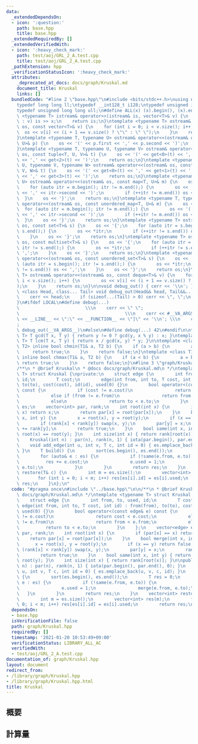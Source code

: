 ```yaml
---
data:
  _extendedDependsOn:
  - icon: ':question:'
    path: base.hpp
    title: base.hpp
  _extendedRequiredBy: []
  _extendedVerifiedWith:
  - icon: ':heavy_check_mark:'
    path: test/aoj/GRL_2_A.test.cpp
    title: test/aoj/GRL_2_A.test.cpp
  _pathExtension: hpp
  _verificationStatusIcon: ':heavy_check_mark:'
  attributes:
    _deprecated_at_docs: docs/graph/Kruskal.md
    document_title: Kruskal
    links: []
  bundledCode: "#line 2 \"base.hpp\"\n#include <bits/stdc++.h>\nusing namespace std;\n\
    typedef long long ll;\ntypedef __int128_t i128;\ntypedef unsigned int uint;\n\
    typedef unsigned long long ull;\n#define ALL(x) (x).begin(), (x).end()\n\ntemplate\
    \ <typename T> istream& operator>>(istream& is, vector<T>& v) {\n    for (T& x\
    \ : v) is >> x;\n    return is;\n}\ntemplate <typename T> ostream& operator<<(ostream&\
    \ os, const vector<T>& v) {\n    for (int i = 0; i < v.size(); i++) {\n      \
    \  os << v[i] << (i + 1 == v.size() ? \"\" : \" \");\n    }\n    return os;\n\
    }\ntemplate <typename T, typename U> ostream& operator<<(ostream& os, const pair<T,\
    \ U>& p) {\n    os << '(' << p.first << ',' << p.second << ')';\n    return os;\n\
    }\ntemplate <typename T, typename U, typename V> ostream& operator<<(ostream&\
    \ os, const tuple<T, U, V>& t) {\n    os << '(' << get<0>(t) << ',' << get<1>(t)\
    \ << ',' << get<2>(t) << ')';\n    return os;\n}\ntemplate <typename T, typename\
    \ U, typename V, typename W> ostream& operator<<(ostream& os, const tuple<T, U,\
    \ V, W>& t) {\n    os << '(' << get<0>(t) << ',' << get<1>(t) << ',' << get<2>(t)\
    \ << ',' << get<3>(t) << ')';\n    return os;\n}\ntemplate <typename T, typename\
    \ U> ostream& operator<<(ostream& os, const map<T, U>& m) {\n    os << '{';\n\
    \    for (auto itr = m.begin(); itr != m.end();) {\n        os << '(' << itr->first\
    \ << ',' << itr->second << ')';\n        if (++itr != m.end()) os << ',';\n  \
    \  }\n    os << '}';\n    return os;\n}\ntemplate <typename T, typename U> ostream&\
    \ operator<<(ostream& os, const unordered_map<T, U>& m) {\n    os << '{';\n  \
    \  for (auto itr = m.begin(); itr != m.end();) {\n        os << '(' << itr->first\
    \ << ',' << itr->second << ')';\n        if (++itr != m.end()) os << ',';\n  \
    \  }\n    os << '}';\n    return os;\n}\ntemplate <typename T> ostream& operator<<(ostream&\
    \ os, const set<T>& s) {\n    os << '{';\n    for (auto itr = s.begin(); itr !=\
    \ s.end();) {\n        os << *itr;\n        if (++itr != s.end()) os << ',';\n\
    \    }\n    os << '}';\n    return os;\n}\ntemplate <typename T> ostream& operator<<(ostream&\
    \ os, const multiset<T>& s) {\n    os << '{';\n    for (auto itr = s.begin();\
    \ itr != s.end();) {\n        os << *itr;\n        if (++itr != s.end()) os <<\
    \ ',';\n    }\n    os << '}';\n    return os;\n}\ntemplate <typename T> ostream&\
    \ operator<<(ostream& os, const unordered_set<T>& s) {\n    os << '{';\n    for\
    \ (auto itr = s.begin(); itr != s.end();) {\n        os << *itr;\n        if (++itr\
    \ != s.end()) os << ',';\n    }\n    os << '}';\n    return os;\n}\ntemplate <typename\
    \ T> ostream& operator<<(ostream& os, const deque<T>& v) {\n    for (int i = 0;\
    \ i < v.size(); i++) {\n        os << v[i] << (i + 1 == v.size() ? \"\" : \" \"\
    );\n    }\n    return os;\n}\n\nvoid debug_out() { cerr << '\\n'; }\ntemplate\
    \ <class Head, class... Tail> void debug_out(Head&& head, Tail&&... tail) {\n\
    \    cerr << head;\n    if (sizeof...(Tail) > 0) cerr << \", \";\n    debug_out(move(tail)...);\n\
    }\n#ifdef LOCAL\n#define debug(...)                                          \
    \                         \\\n    cerr << \" \";                             \
    \                                        \\\n    cerr << #__VA_ARGS__ << \" :[\"\
    \ << __LINE__ << \":\" << __FUNCTION__ << \"]\" << '\\n'; \\\n    cerr << \" \"\
    ;                                                                     \\\n   \
    \ debug_out(__VA_ARGS__)\n#else\n#define debug(...) 42\n#endif\n\ntemplate <typename\
    \ T> T gcd(T x, T y) { return y != 0 ? gcd(y, x % y) : x; }\ntemplate <typename\
    \ T> T lcm(T x, T y) { return x / gcd(x, y) * y; }\n\ntemplate <class T1, class\
    \ T2> inline bool chmin(T1& a, T2 b) {\n    if (a > b) {\n        a = b;\n   \
    \     return true;\n    }\n    return false;\n}\ntemplate <class T1, class T2>\
    \ inline bool chmax(T1& a, T2 b) {\n    if (a < b) {\n        a = b;\n       \
    \ return true;\n    }\n    return false;\n}\n#line 3 \"graph/Kruskal.hpp\"\n\n\
    /**\n * @brief Kruskal\n * @docs docs/graph/Kruskal.md\n */\ntemplate <typename\
    \ T> struct Kruskal {\nprivate:\n    struct edge {\n        int from, to, used,\
    \ id;\n        T cost;\n        edge(int from, int to, T cost, int id) : from(from),\
    \ to(to), cost(cost), id(id), used(0) {}\n        bool operator<(const edge& e)\
    \ const {\n            if (cost != e.cost)\n                return cost < e.cost;\n\
    \            else if (from != e.from)\n                return from < e.from;\n\
    \            else\n                return to < e.to;\n        }\n    };\n    vector<edge>\
    \ es;\n    vector<int> par, rank;\n    int root(int x) {\n        if (par[x] ==\
    \ x) return x;\n        return par[x] = root(par[x]);\n    }\n    bool merge(int\
    \ x, int y) {\n        x = root(x), y = root(y);\n        if (x == y) return false;\n\
    \        if (rank[x] < rank[y]) swap(x, y);\n        par[y] = x;\n        rank[x]\
    \ += rank[y];\n        return true;\n    }\n    bool same(int x, int y) { return\
    \ root(x) == root(y); }\n    int size(int x) { return rank[root(x)]; }\n\npublic:\n\
    \    Kruskal(int n) : par(n), rank(n, 1) { iota(par.begin(), par.end(), 0); }\n\
    \    void add_edge(int u, int v, T c, int id = 0) { es.emplace_back(u, v, c, id);\
    \ }\n    T build() {\n        sort(es.begin(), es.end());\n        T res = 0;\n\
    \        for (auto& e : es) {\n            if (!same(e.from, e.to)) {\n      \
    \          res += e.cost;\n                e.used = 1;\n                merge(e.from,\
    \ e.to);\n            }\n        }\n        return res;\n    }\n    vector<int>\
    \ restore(T& c) {\n        int m = es.size();\n        vector<int> res(m);\n \
    \       for (int i = 0; i < m; i++) res[es[i].id] = es[i].used;\n        return\
    \ res;\n    }\n};\n"
  code: "#pragma once\n#include \"../base.hpp\"\n\n/**\n * @brief Kruskal\n * @docs\
    \ docs/graph/Kruskal.md\n */\ntemplate <typename T> struct Kruskal {\nprivate:\n\
    \    struct edge {\n        int from, to, used, id;\n        T cost;\n       \
    \ edge(int from, int to, T cost, int id) : from(from), to(to), cost(cost), id(id),\
    \ used(0) {}\n        bool operator<(const edge& e) const {\n            if (cost\
    \ != e.cost)\n                return cost < e.cost;\n            else if (from\
    \ != e.from)\n                return from < e.from;\n            else\n      \
    \          return to < e.to;\n        }\n    };\n    vector<edge> es;\n    vector<int>\
    \ par, rank;\n    int root(int x) {\n        if (par[x] == x) return x;\n    \
    \    return par[x] = root(par[x]);\n    }\n    bool merge(int x, int y) {\n  \
    \      x = root(x), y = root(y);\n        if (x == y) return false;\n        if\
    \ (rank[x] < rank[y]) swap(x, y);\n        par[y] = x;\n        rank[x] += rank[y];\n\
    \        return true;\n    }\n    bool same(int x, int y) { return root(x) ==\
    \ root(y); }\n    int size(int x) { return rank[root(x)]; }\n\npublic:\n    Kruskal(int\
    \ n) : par(n), rank(n, 1) { iota(par.begin(), par.end(), 0); }\n    void add_edge(int\
    \ u, int v, T c, int id = 0) { es.emplace_back(u, v, c, id); }\n    T build()\
    \ {\n        sort(es.begin(), es.end());\n        T res = 0;\n        for (auto&\
    \ e : es) {\n            if (!same(e.from, e.to)) {\n                res += e.cost;\n\
    \                e.used = 1;\n                merge(e.from, e.to);\n         \
    \   }\n        }\n        return res;\n    }\n    vector<int> restore(T& c) {\n\
    \        int m = es.size();\n        vector<int> res(m);\n        for (int i =\
    \ 0; i < m; i++) res[es[i].id] = es[i].used;\n        return res;\n    }\n};"
  dependsOn:
  - base.hpp
  isVerificationFile: false
  path: graph/Kruskal.hpp
  requiredBy: []
  timestamp: '2021-01-20 10:53:49+09:00'
  verificationStatus: LIBRARY_ALL_AC
  verifiedWith:
  - test/aoj/GRL_2_A.test.cpp
documentation_of: graph/Kruskal.hpp
layout: document
redirect_from:
- /library/graph/Kruskal.hpp
- /library/graph/Kruskal.hpp.html
title: Kruskal
---
```

## 概要

## 計算量